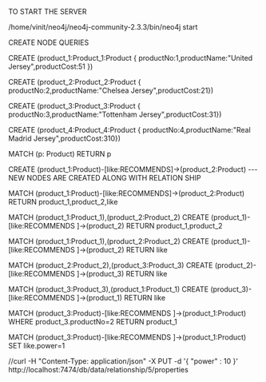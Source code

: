 TO START THE SERVER

/home/vinit/neo4j/neo4j-community-2.3.3/bin/neo4j start


CREATE NODE QUERIES

CREATE (product_1:Product_1:Product { productNo:1,productName:"United Jersey",productCost:51 })

CREATE (product_2:Product_2:Product { productNo:2,productName:"Chelsea Jersey",productCost:21})

CREATE (product_3:Product_3:Product { productNo:3,productName:"Tottenham Jersey",productCost:31})

CREATE (product_4:Product_4:Product { productNo:4,productName:"Real Madrid Jersey",productCost:310})


MATCH (p: Product)
RETURN p

CREATE (product_1:Product)-[like:RECOMMENDS]->(product_2:Product) 
--- NEW NODES ARE CREATED ALONG WITH RELATION SHIP


MATCH (product_1:Product)-[like:RECOMMENDS]->(product_2:Product) 
RETURN product_1,product_2,like


MATCH (product_1:Product_1),(product_2:Product_2)
CREATE (product_1)-[like:RECOMMENDS ]->(product_2) 
RETURN product_1,product_2


MATCH (product_1:Product_1),(product_2:Product_2)
CREATE (product_1)-[like:RECOMMENDS ]->(product_2)
RETURN like

MATCH (product_2:Product_2),(product_3:Product_3)
CREATE (product_2)-[like:RECOMMENDS ]->(product_3)
RETURN like

MATCH (product_3:Product_3),(product_1:Product_1)
CREATE (product_3)-[like:RECOMMENDS ]->(product_1)
RETURN like



MATCH (product_3:Product)-[like:RECOMMENDS ]->(product_1:Product)
WHERE product_3.productNo=2
RETURN product_1


MATCH (product_3:Product)-[like:RECOMMENDS ]->(product_1:Product)
SET like.power=1


//curl  -H "Content-Type: application/json"  -X PUT -d  '{ "power" : 10 }' http://localhost:7474/db/data/relationship/5/properties
